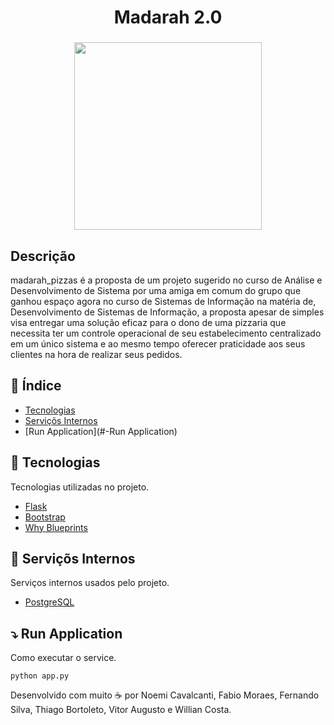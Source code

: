 <h1 align="center">Madarah 2.0</h1>
<h3 align="center">
  <img src="https://i.ibb.co/YBQBbRD/09-removebg-preview.png"height="300" width="300">
</h3>

## Descrição
madarah_pizzas é a proposta de um projeto sugerido no curso de Análise e Desenvolvimento de Sistema por uma amiga em comum do grupo que ganhou espaço agora no curso de Sistemas de Informação na matéria de, Desenvolvimento de Sistemas de Informação, a proposta apesar de simples visa entregar uma solução eficaz para o dono de uma pizzaria que necessita ter um controle operacional de seu estabelecimento centralizado em um único sistema e ao mesmo tempo oferecer praticidade aos seus clientes na hora de realizar seus pedidos. 

## 🔖 Índice
- [Tecnologias](#-Tecnologias)
- [Serviçõs Internos](#-Serviçõs-Internos)
- [Run Application](#-Run Application)


## 🚀 Tecnologias

Tecnologias utilizadas no projeto.

- [Flask](https://flask.palletsprojects.com/en/2.0.x/)
- [Bootstrap](https://getbootstrap.com/docs/4.1/getting-started/introduction/)
- [Why Blueprints](https://flask.palletsprojects.com/en/2.0.x/blueprints/)


## 🔗 Serviçõs Internos

Serviços internos usados pelo projeto.

- [PostgreSQL](https://www.postgresql.org/docs/)


## ⤵ Run Application

Como executar o service.

```
python app.py
```

Desenvolvido com muito ☕ por Noemi Cavalcanti, Fabio Moraes, Fernando Silva, Thiago Bortoleto, Vitor Augusto e Willian Costa.
